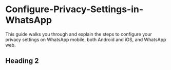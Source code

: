 # Configure-Privacy-Settings-in-WhatsApp
This guide walks you through and explain the steps to configure your privacy settings on WhatsApp mobile, both Android and iOS, and WhatsApp web.
## Heading 2
